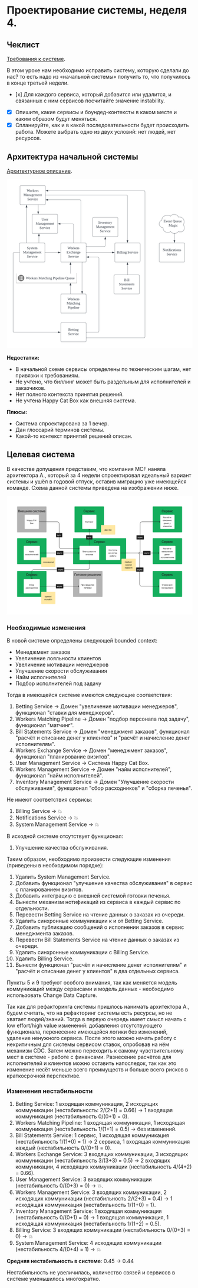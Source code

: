 # Проектирование системы, неделя 4.

## Чеклист

[Требования к системе](requirements.md).

В этом уроке нам необходимо исправить систему, которую сделали до нас? то есть надо из «начальной системы» получить то, что получилось в конце третьей недели.

- [х] Для каждого сервиса, который добавится или удалится, и связанных с ним сервисов посчитайте значение instability.
- [x] Опишите, какие сервисы и боундед-контексты в каком месте и каким образом будут меняться.
- [x] Спланируйте, как и в какой последовательности будет происходить работа. Можете выбрать одно из двух условий: нет людей, нет ресурсов.

## Архитектура начальной системы

[Архитектурное описание](../week-0/architecture.md).

![Схема начальной системы](../week-0/diagram.png)

**Недостатки:**
- В начальной схеме сервисы определены по техническим шагам, нет привязки к требованиям.
- Не учтено, что биллинг может быть раздельным для исполнителей и заказчиков.
- Нет полного контекста принятия решений.
- Не учтена Happy Cat Box как внешняя система.

**Плюсы:**
- Система спроектирована за 1 вечер.
- Дан глоссарий терминов системы.
- Какой-то контекст принятий решений описан.

## Целевая система

В качестве допущения представим, что компания MCF наняла архитектора А., который за 4 недели спроектировал идеальный вариант системы и ушёл в годовой отпуск, оставив
миграцию уже имеющейся команде. Схема данной системы приведена на изображении ниже.

![Целевая система](target_system.png)

### Необходимые изменения

В новой системе определены следующей bounded context:
- Менеджмент заказов
- Увеличение лояльности клиентов
- Увеличение мотивации менеджеров
- Улучшение скорости обслуживания
- Найм исполнителей
- Подбор исполнителей под задачу

Тогда в имеющейся системе имеются следующие соответствия:

1. Betting Service → Домен "увеличение мотивации менеджеров", функционал "ставки для менеджеров".
2. Workers Matching Pipeline → Домен "подбор персонала под задачу", функционал "матчинг".
3. Bill Statements Service → Домен "менеджмент заказов", функционал "расчёт и списание денег у клиентов" и "расчёт и начисление денег исполнителям".
4. Workers Exchange Service → Домен "менеджмент заказов", функционал "планирование визитов".
5. User Management Service → Система Happy Cat Box.
6. Workers Management Service → Домен "найм исполнителей", функционал "найм исполнителей".
7. Inventory Management Service → Домен "Улучшение скорости обслуживания", функционал "сбор расходников" и "сборка печенья".

Не имеют соответствия сервисы:
1. Billing Service → 💥 
2. Notifications Service → 💥
3. System Management Service → 💥

В исходной системе отсутствует функционал:
1. Улучшение качества обслуживания.

Таким образом, необходимо произвести следующие изменения (приведены в необходимом порядке):
1. Удалить System Management Service.
2. Добавить функционал "улучшение качества обслуживания" в сервис с планированием визитов.
3. Добавить интеграцию с внешней системой готовки печенья.
4. Вынести механизм нотификаций из сервиса в каждый сервис по отдельности.
5. Перевести Betting Service на чтение данных о заказах из очереди.
6. Удалить синхронные коммуникации к и от Betting Service.
7. Добавить публикацию сообщений о исполнении заказов в сервис менеджмента заказов.
8. Перевести Bill Statements Service на чтение данных о заказах из очереди.
9. Удалить синхронные коммуникации с Billing Service.
10. Удалить Billing Service.
11. Вынести функционал "расчёт и начисление денег исполнителям" и "расчёт и списание денег у клиентов" в два отдельных сервиса.

Пункты 5 и 9 требуют особого внимания, так как меняется модель коммуникаций между сервисами и модель данных - необходимо использовать Change Data Capture.

Так как для рефакторинга системы пришлось нанимать архитектора А., будем считать, что на рефакторинг системы есть ресурсы, но не хватает людей/знаний.
Тогда в первую очередь имеет смысл начать с low effort/high value изменений: добавления отсутствующего функционала, перенесение имеющейся логики без изменений, удаление ненужного сервиса.
После этого можно начать работу с некритичным для системы сервисом ставок, опробовав на нём механизм CDC. 
Затем можно переходить к самому чувствительному мест в системе - работе с финансами. 
Разнесение расчётов для исполнителей и клиентов можно оставить напоследок, так как это изменение несёт меньше всего преимуществ и больше всего рисков в краткосрочной перспективе.

### Изменения нестабильности

1. Betting Service: 1 входящая коммуникация, 2 исходящих коммуникации (нестабильность: 2/(2+1) = 0.66) → 1 входящая коммуникация (нестабильность 0/(0+1) = 0).
2. Workers Matching Pipeline: 1 входящая коммуникация, 1 исходящая коммуникация (нестабильность 1/(1+1) = 0.5) → без изменений.
3. Bill Statements Service: 1 сервис, 1 исходящая коммуникация (нестабильность 1/(1+0) = 1) → 2 сервиса, 1 входящая коммуникация каждый (нестабильность 0/(0+1) = 0).
4. Workers Exchange Service: 3 входящих коммуникации, 3 исходящих коммуникации (нестабильность 3/(3+3) = 0.5) → 2 входящих коммуникации, 4 исходящих коммуникации (нестабильность 4/(4+2) = 0.66).
5. User Management Service: 3 входящих коммуникации (нестабильность 0/(0+3) = 0) → 💥.
6. Workers Management Service: 3 входящих коммуникации, 2 исходящих коммуникации (нестабильность 2/(2+3) = 0.4) → 1 исходящая коммуникация (нестабильность 1/(1+0) = 1).
7. Inventory Management Service: 1 входящая коммуникация (нестабильность 0/(0+1) = 0) → 1 входящая коммуникация, 1 исходящая коммуникация (нестабильность 1/(1+2) = 0.5).
8. Billing Service: 3 входящих коммуникации (нестабильность 0/(0+3) = 0) → 💥 
9. System Management Service: 4 исходящих коммуникации (нестабильность 4/(0+4) = 1) → 💥

**Средняя нестабильность в системе**: 0.45 → 0.44

Нестабильность не увеличилась, количество связей и сервисов в системе уменьшилось многократно.


